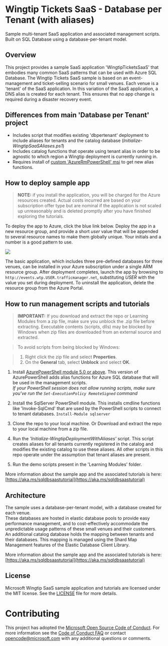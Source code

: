 # Wingtip Tickets SaaS - Database per Tenant (with aliases) 
Sample multi-tenant SaaS application and associated management scripts.  
Built on SQL Database using a database-per-tenant model. 

## Overview
This project provides a sample SaaS application 'WingtipTicketsSaaS' that embodies many common SaaS patterns that can be used with Azure SQL Database. The Wingtip Tickets SaaS sample is based on an event-management and ticket-selling scenario for small venues. Each venue is a 'tenant' of the SaaS application. In this variation of the SaaS application, a DNS alias is created for each tenant. This ensures that no app change is required during a disaster recovery event.

## Differences from main 'Database per Tenant' project
* Includes script that modifies existing 'dbpertenant' deployment to include aliases for tenants and the catalog database (*Initialize-WingtipSaaSAliases.ps1*)
* Includes catalog functions that operate using tenant alias in order to be agnostic to which region a Wingtip deployment is currently running in.
* Requires install of [custom 'AzureRmPowerShell' msi](https://ayoframeworktestry2hdl.blob.core.windows.net/wingtipbacpacs/AzurePowerShellWithAlias.msi) to get new alias functions.

## How to deploy sample app
>**NOTE:** if you install the application, you will be charged for the Azure resources created.  Actual costs incurred are based on your subscription offer type but are nominal if the application is not scaled up unreasonably and is deleted promptly after you have finished exploring the tutorials.

To deploy the app to Azure, click the blue link below. Deploy the app in a new resource group, and provide a short *user* value that will be appended to several resource names to make them globally unique.  Your initials and a number is a good pattern to use.

<a href="https://aka.ms/deploywtp-dptapp" target="_blank">
    <img src="http://azuredeploy.net/deploybutton.png"/>
</a>

The basic application, which includes three pre-defined databases for three venues, can be installed in your Azure subscription under a single ARM resource group. After deployment completes, launch the app by browsing to ```http://events.wtp.USER.trafficmanager.net```, substituting *USER* with the value you set during deployment. To uninstall the application, delete the resource group from the Azure Portal.


## How to run management scripts and tutorials
>**IMPORTANT:** If you download and extract the repo or Learning Modules from a zip file, make sure you unblock the .zip file before extracting. Executable contents (scripts, dlls) may be blocked by Windows when zip files are downloaded from an external source and extracted.

>To avoid scripts from being blocked by Windows:

>1. Right click the zip file and select **Properties**.
>2. On the **General** tab, select **Unblock** and select **OK**.

1. Install [AzurePowerShell module 5.0 or above](https://github.com/Azure/azure-powershell/releases). This version of AzurePowerShell adds alias functions for Azure SQL database that will be used in the management scripts.  
*If your PowerShell session does not allow running scripts, make sure you've run the `Set-ExecutionPolicy RemoteSigned` command*

2. Install the SqlServer PowerShell module. This installs cmdline functions like 'Invoke-SqlCmd' that are used by the PowerShell scripts to connect to tenant databases. `Install-Module sqlserver`

3. Clone the repo to your local machine. Or Download and extract the repo to your local machine from a zip file.

4. Run the *'Initialize-WingtipDeploymentWithAliases'* script. This script creates aliases for all tenants currently registered in the catalog and modifies the existing catalog to use these aliases. All other scripts in this repo operate under the assumption that tenant aliases are present.

5. Run the demo scripts present in the 'Learning Modules' folder.

More information about the sample app and the associated tutorials is here: [https://aka.ms/sqldbsaastutorial](https://aka.ms/sqldbsaastutorial)

## Architecture
The sample uses a database-per-tenant model, with a database created for each venue.  
These databases are hosted in elastic database pools to provide easy performance management, and to cost-effectively accommodate the unpredictable usage patterns of these small venues and their customers.  
An additional catalog database holds the mapping between tenants and their databases.  This mapping is managed using the Shard Map Management features of the Elastic Database Client Library.  

More information about the sample app and the associated tutorials is here: [https://aka.ms/sqldbsaastutorial](https://aka.ms/sqldbsaastutorial)

## License
Microsoft Wingtip SaaS sample application and tutorials are licensed under the MIT license. See the [LICENSE](https://github.com/Microsoft/WingtipSaaS/blob/master/license) file for more details.

# Contributing

This project has adopted the [Microsoft Open Source Code of Conduct](https://opensource.microsoft.com/codeofconduct/). For more information see the [Code of Conduct FAQ](https://opensource.microsoft.com/codeofconduct/faq/) or contact [opencode@microsoft.com](mailto:opencode@microsoft.com) with any additional questions or comments.
